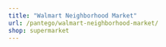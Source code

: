 ```yaml
---
title: "Walmart Neighborhood Market"
url: /pantego/walmart-neighborhood-market/
shop: supermarket
---
```

